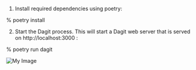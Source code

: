 1. Install required dependencies using poetry:

% poetry install

2. Start the Dagit process. This will start a Dagit web server that is served on http://localhost:3000 :

% poetry run dagit


![My Image](/Users/arina/Desktop/dagster_pipe.jpg )